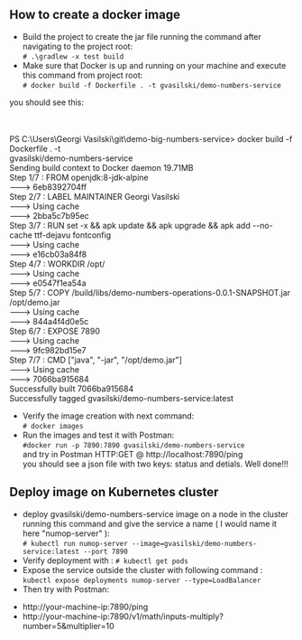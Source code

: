 ## How to create a docker image

 * Build the project to create the jar file running the command after navigating to the project root:<br />
 `# .\gradlew -x test build`
 * Make sure that Docker is up and running on your machine and execute this command from project root:<br />
 `# docker build -f Dockerfile . -t gvasilski/demo-numbers-service`
 
 
 you should see this:
 
 <br />
 <br />PS C:\Users\Georgi Vasilski\git\demo-big-numbers-service> docker build -f Dockerfile . -t <br />gvasilski/demo-numbers-service
<br />Sending build context to Docker daemon  19.71MB
<br />Step 1/7 : FROM openjdk:8-jdk-alpine
<br /> ---> 6eb8392704ff
<br />Step 2/7 : LABEL MAINTAINER Georgi Vasilski
<br /> ---> Using cache
<br /> ---> 2bba5c7b95ec
<br />Step 3/7 : RUN set -x   && apk update && apk upgrade && apk add --no-cache ttf-dejavu fontconfig
 <br />---> Using cache
<br /> ---> e16cb03a84f8
<br />Step 4/7 : WORKDIR /opt/
 <br />---> Using cache
 <br />---> e0547f1ea54a
<br />Step 5/7 : COPY /build/libs/demo-numbers-operations-0.0.1-SNAPSHOT.jar /opt/demo.jar
 <br />---> Using cache
<br /> ---> 844a4f4d0e5c
<br />Step 6/7 : EXPOSE 7890
<br /> ---> Using cache
<br /> ---> 9fc982bd15e7
<br />Step 7/7 : CMD ["java", "-jar", "/opt/demo.jar"]
<br /> ---> Using cache
<br /> ---> 7066ba915684
<br />Successfully built 7066ba915684
<br />Successfully tagged gvasilski/demo-numbers-service:latest

* Verify the image creation with next command:<br />
`# docker images`
* Run the images and test it with Postman: <br />
`#docker run -p 7890:7890 gvasilski/demo-numbers-service`<br />
and try in Postman HTTP:GET @ http://localhost:7890/ping<br />
you should see a json file with two keys: status and detials. Well done!!!


## Deploy image on Kubernetes cluster

* deploy gvasilski/demo-numbers-service image on a node in the cluster running this command and give the
service a name ( I would name it here "numop-server" ):<br />
`# kubectl run numop-server --image=gvasilski/demo-numbers-service:latest --port 7890`
* Verify deployment with : `# kubectl get pods`
* Expose the service outside the cluster with following command : <br />
`kubectl expose deployments numop-server --type=LoadBalancer`
* Then try with Postman:<br />
- http://your-machine-ip:7890/ping
- http://your-machine-ip:7890/v1/math/inputs-multiply?number=5&multiplier=10


